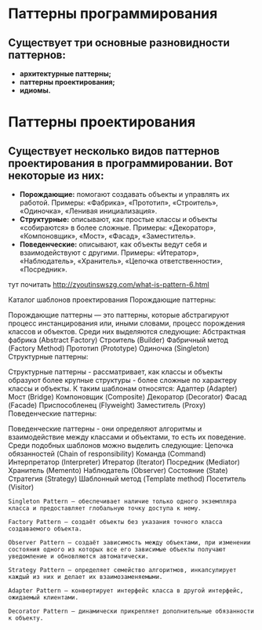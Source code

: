 # Паттерны программирования

## Существует три основные разновидности паттернов:
- **архитектурные паттерны;**
- **паттерны проектирования;**
- **идиомы.**

# Паттерны проектирования
## Существует несколько видов паттернов проектирования в программировании. Вот некоторые из них:

- **Порождающие:** помогают создавать объекты и управлять их работой. Примеры: «Фабрика», «Прототип», «Строитель», «Одиночка», «Ленивая инициализация».
- **Структурные:** описывают, как простые классы и объекты «собираются» в более сложные. Примеры: «Декоратор», «Компоновщик», «Мост», «Фасад», «Заместитель».
- **Поведенческие:** описывают, как объекты ведут себя и взаимодействуют с другими. Примеры: «Итератор», «Наблюдатель», «Хранитель», «Цепочка ответственности», «Посредник».


тут почитать http://zyoutinswszg.com/what-is-pattern-6.html



Каталог шаблонов проектирования
Порождающие паттерны:

Порождающие паттерны — это паттерны, которые абстрагируют процесс инстанцирования или, иными словами, процесс порождения классов и объектов. Среди них выделяются следующие:
Абстрактная фабрика (Abstract Factory)
Строитель (Builder)
Фабричный метод (Factory Method)
Прототип (Prototype)
Одиночка (Singleton)
Структурные паттерны:

Структурные паттерны - рассматривает, как классы и объекты образуют более крупные структуры - более сложные по характеру классы и объекты. К таким шаблонам относятся:
Адаптер (Adapter)
Мост (Bridge)
Компоновщик (Composite)
Декоратор (Decorator)
Фасад (Facade)
Приспособленец (Flyweight)
Заместитель (Proxy)
Поведенческие паттерны:

Поведенческие паттерны - они определяют алгоритмы и взаимодействие между классами и объектами, то есть их поведение. Среди подобных шаблонов можно выделить следующие:
Цепочка обязанностей (Chain of responsibility)
Команда (Command)
Интерпретатор (Interpreter)
Итератор (Iterator)
Посредник (Mediator)
Хранитель (Memento)
Наблюдатель (Observer)
Состояние (State)
Стратегия (Strategy)
Шаблонный метод (Template method)
Посетитель (Visitor)
    
    
    
    Singleton Pattern — обеспечивает наличие только одного экземпляра класса и предоставляет глобальную точку доступа к нему.

    Factory Pattern — создаёт объекты без указания точного класса создаваемого объекта.

    Observer Pattern — создаёт зависимость между объектами, при изменении состояния одного из которых все его зависимые объекты получают уведомление и обновляются автоматически.

    Strategy Pattern — определяет семейство алгоритмов, инкапсулирует каждый из них и делает их взаимозаменяемыми.

    Adapter Pattern — конвертирует интерфейс класса в другой интерфейс, ожидаемый клиентами.

    Decorator Pattern — динамически прикрепляет дополнительные обязанности к объекту.

